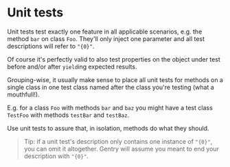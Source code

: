 # Unit tests
Unit tests test exactly one feature in all applicable scenarios, e.g. the method
`bar` on class `Foo`. They'll only inject one parameter and all test
descriptions will refer to `"{0}"`.

Of course it's perfectly valid to also test properties on the object under test
before and/or after `yield`ing expected results.

Grouping-wise, it usually make sense to place all unit tests for methods on a
single class in one test class named after the class you're testing (what a
mouthfull!).

E.g. for a class `Foo` with methods `bar` and `baz` you might have a test class
`TestFoo` with methods `testBar` and `testBaz`.

Use unit tests to assure that, in isolation, methods do what they should.

> Tip: if a unit test's description only contains one instance of `"{0}"`, you
> can omit it altogether. Gentry will assume you meant to end your description
> with `"{0}"`.


